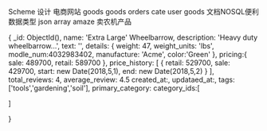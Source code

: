 Scheme 设计  电商网站  goods
goods
orders  cate user
goods 文档NOSQL便利
数据类型 json array
amaze 卖农机产品

{
  _id: ObjectId(),
  name: 'Extra Large'
  Wheelbarrow,
  description: 'Heavy duty wheelbarrow...',
  text: '',
  details: {
    weight: 47,
    weight_units: 'lbs',
    modle_num:4032983402,
    manufacture: 'Acme',
    color:'Green'
  },
  pricing:{
    sale: 489700,
    retail: 589700
  },
  price_history: [
    {
      retail: 529700,
      sale: 429700,
      start: new Date(2018,5,1),
      end: new Date(2018,5,2)
    }
  ],
  total_reviews: 4,
  average_review: 4.5
  created_at:,
  updataed_at:,
  tags:['tools','gardening','soil'],
  primary_category:
  category_ids:[
    
  ]

}